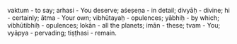vaktum - to say; arhasi - You deserve; aśeṣeṇa - in detail; divyāḥ - divine; hi - certainly; ātma - Your own; vibhūtayaḥ - opulences; yābhiḥ - by which; vibhūtibhiḥ - opulences; lokān - all the planets; imān - these; tvam - You; vyāpya - pervading; tiṣṭhasi - remain.
